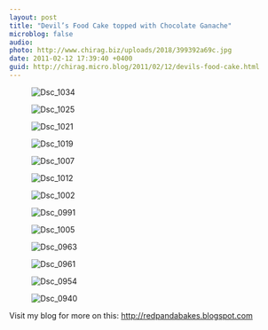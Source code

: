 ```yaml
---
layout: post
title: "Devil’s Food Cake topped with Chocolate Ganache"
microblog: false
audio: 
photo: http://www.chirag.biz/uploads/2018/399392a69c.jpg
date: 2011-02-12 17:39:40 +0400
guid: http://chirag.micro.blog/2011/02/12/devils-food-cake.html
---
```

<figure><img alt="Dsc_1034" src="http://www.chirag.biz/uploads/2018/63c45d5e1e.jpg"></figure><figure><img alt="Dsc_1025" src="http://www.chirag.biz/uploads/2018/296bdbefba.jpg"></figure><figure><img alt="Dsc_1021" src="http://www.chirag.biz/uploads/2018/6c24100682.jpg"></figure><figure><img alt="Dsc_1019" src="http://www.chirag.biz/uploads/2018/ad490743b2.jpg"></figure><figure><img alt="Dsc_1007" src="http://www.chirag.biz/uploads/2018/386349269e.jpg"></figure><figure><img alt="Dsc_1012" src="http://www.chirag.biz/uploads/2018/523dc4df0d.jpg"></figure><figure><img alt="Dsc_1002" src="http://www.chirag.biz/uploads/2018/ef3230b200.jpg"></figure><figure><img alt="Dsc_0991" src="http://www.chirag.biz/uploads/2018/8a1bdaa6d4.jpg"></figure><figure><img alt="Dsc_1005" src="http://www.chirag.biz/uploads/2018/8836145638.jpg"></figure><figure><img alt="Dsc_0963" src="http://www.chirag.biz/uploads/2018/25bb33abb3.jpg"></figure><figure><img alt="Dsc_0961" src="http://www.chirag.biz/uploads/2018/2aa50c3bd3.jpg"></figure><figure><img alt="Dsc_0954" src="http://www.chirag.biz/uploads/2018/9e076be1e4.jpg"></figure><figure><img alt="Dsc_0940" src="http://www.chirag.biz/uploads/2018/399392a69c.jpg"></figure><p>Visit my blog for more on this: <a href="http://redpandabakes.blogspot.com" target="_blank">http://redpandabakes.blogspot.com</a></p>
